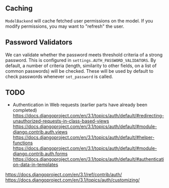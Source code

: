 ## Caching

`ModelBackend` will cache fetched user permissions on the model. If you
modify permissions, you may want to "refresh" the user.

## Password Validators

We can validate whether the password meets threshold criteria of a
strong password. This is configured in
`settings.AUTH_PASSWORD_VALIDATORS`. By default, a number of criteria
(length, similarity to other fields, on a list of common passwords) will
be checked. These will be used by default to check passwords whenever
`set_password` is called.

## TODO

* Authentication in Web requests (earlier parts have already been completed)
  https://docs.djangoproject.com/en/3.1/topics/auth/default/#redirecting-unauthorized-requests-in-class-based-views
  https://docs.djangoproject.com/en/3.1/topics/auth/default/#module-django.contrib.auth.views
  https://docs.djangoproject.com/en/3.1/topics/auth/default/#helper-functions
  https://docs.djangoproject.com/en/3.1/topics/auth/default/#module-django.contrib.auth.forms
  https://docs.djangoproject.com/en/3.1/topics/auth/default/#authentication-data-in-templates

https://docs.djangoproject.com/en/3.1/ref/contrib/auth/
https://docs.djangoproject.com/en/3.1/topics/auth/customizing/
